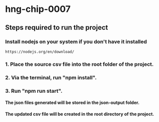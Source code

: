 # hng-chip-0007
## Steps required to run the project
### Install nodejs on your system if you don't have it installed
    https://nodejs.org/en/download/

### 1. Place the source csv file into the root folder of the project.
### 2. Via the terminal, run "npm install".
### 3. Run "npm run start".

#### The json files generated will be stored in the json-output folder.
#### The updated csv file will be created in the root directory of the project.
